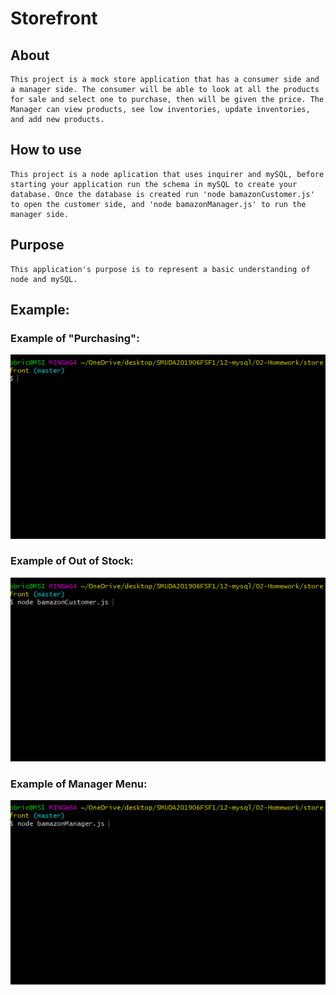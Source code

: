 # Storefront
## About
    This project is a mock store application that has a consumer side and a manager side. The consumer will be able to look at all the products for sale and select one to purchase, then will be given the price. The Manager can view products, see low inventories, update inventories, and add new products.
## How to use
    This project is a node aplication that uses inquirer and mySQL, before starting your application run the schema in mySQL to create your database. Once the database is created run 'node bamazonCustomer.js' to open the customer side, and 'node bamazonManager.js' to run the manager side. 
## Purpose
    This application's purpose is to represent a basic understanding of node and mySQL.
## Example:

### Example of "Purchasing":

![](purchase-example.gif)

### Example of Out of Stock:

![](out-of-sotck-example.gif)

### Example of Manager Menu:

![](manager-example.gif)